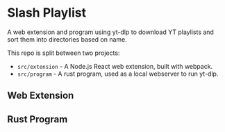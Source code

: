 
# Slash Playlist
A web extension and program using yt-dlp to download YT playlists and sort them into directories based on name.

This repo is split between two projects:

- `src/extension` - A Node.js React web extension, built with webpack.
- `src/program` - A rust program, used as a local webserver to run yt-dlp.

## Web Extension

## Rust Program